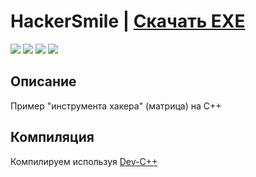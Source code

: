 # HackerSmile | [Скачать EXE](https://github.com/Zalexanninev15/HackerSmile/releases/tag/1.0)

[![](https://img.shields.io/badge/platform-Windows-blue.svg)](https://github.com/Zalexanninev15/HackerSmile)
[![](https://img.shields.io/github/v/release/Zalexanninev15/HackerSmile)](https://github.com/Zalexanninev15/HackerSmile/releases/latest)
[![](https://img.shields.io/github/downloads/Zalexanninev15/HackerSmile/total.svg)](https://github.com/Zalexanninev15/HackerSmile/releases)
[![](https://img.shields.io/badge/license-GPLv3-green.svg)](LICENSE)

## Описание

Пример "инструмента хакера" (матрица) на C++ 

## Компиляция
Компилируем используя [Dev-C++](https://sourceforge.net/projects/orwelldevcpp/)
